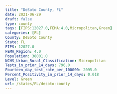 ```yaml
---
title: "DeSoto County, FL"
date: 2021-06-29
draft: false
type: county
tags: [FIPS:12027.0,FEMA:4.0,Micropolitan,Green]
categories: [FL]
County: DeSoto County
State: FL
FIPS: 12027.0
FEMA_Region: 4.0
Population: 38001.0
NCHS_Urban_Rural_Classification: Micropolitan
Tests_in_prior_14_days: 796.0
Fourteen_day_test_rate_per_100000: 2095.0
Percent_Positivity_in_prior_14_days: 0.018
Level: Green
url: /states/FL/desoto-county
---
```



